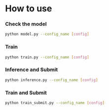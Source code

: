 # How to use

### Check the model
``` bash
python model.py --config_name [config]
```

### Train
``` bash
python train.py --config_name [config]
``` 

### Inference and Submit
``` bash
python inference.py --config_name [config]
```

### Train and Submit
``` bash
python train_submit.py --config_name [config]
```
